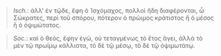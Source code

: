 

>  *Isch.*: ἀλλ' ἐν τῷδε, ἔφη ὁ Ἰσχόμαχος, πολλοὶ ἤδη διαφέρονται, ὦ Σώκρατες, περὶ τοῦ σπόρου, πότερον ὁ πρώιμος κράτιστος ἢ ὁ μέσος ἢ ὁ ὀψιμώτατος.



>  *Soc.*: καὶ ὁ θεός, ἔφην ἐγώ, οὐ τεταγμένως τὸ ἔτος ἄγει, ἀλλὰ τὸ μὲν τῷ πρωίμῳ κάλλιστα, τὸ δὲ τῷ μέσῳ, τὸ δὲ τῷ ὀψιμωτάτῳ.